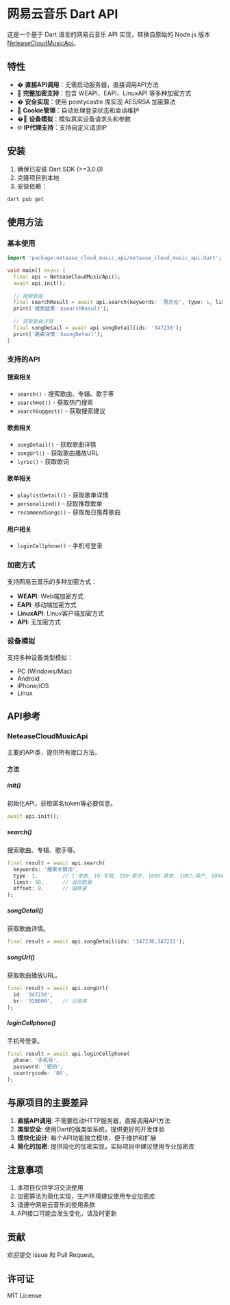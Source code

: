 # 网易云音乐 Dart API

这是一个基于 Dart 语言的网易云音乐 API 实现，转换自原始的 Node.js 版本 [NeteaseCloudMusicApi](https://github.com/Binaryify/NeteaseCloudMusicApi)。

## 特性

- � **直接API调用**：无需启动服务器，直接调用API方法
- 🔐 **完整加密支持**：包含 WEAPI、EAPI、LinuxAPI 等多种加密方式
- �️ **安全实现**：使用 pointycastle 库实现 AES/RSA 加密算法
- 🍪 **Cookie管理**：自动处理登录状态和会话维护
- �📱 **设备模拟**：模拟真实设备请求头和参数
- 🌐 **IP代理支持**：支持自定义请求IP

## 安装

1. 确保已安装 Dart SDK (>=3.0.0)
2. 克隆项目到本地
3. 安装依赖：

```bash
dart pub get
```

## 使用方法

### 基本使用

```dart
import 'package:netease_cloud_music_api/netease_cloud_music_api.dart';

void main() async {
  final api = NeteaseCloudMusicApi();
  await api.init();
  
  // 搜索歌曲
  final searchResult = await api.search(keywords: '周杰伦', type: 1, limit: 10);
  print('搜索结果：$searchResult');
  
  // 获取歌曲详情
  final songDetail = await api.songDetail(ids: '347230');
  print('歌曲详情：$songDetail');
}
```

### 支持的API

#### 搜索相关
- `search()` - 搜索歌曲、专辑、歌手等
- `searchHot()` - 获取热门搜索
- `searchSuggest()` - 获取搜索建议

#### 歌曲相关
- `songDetail()` - 获取歌曲详情
- `songUrl()` - 获取歌曲播放URL
- `lyric()` - 获取歌词

#### 歌单相关
- `playlistDetail()` - 获取歌单详情
- `personalized()` - 获取推荐歌单
- `recommendSongs()` - 获取每日推荐歌曲

#### 用户相关
- `loginCellphone()` - 手机号登录

### 加密方式

支持网易云音乐的多种加密方式：

- **WEAPI**: Web端加密方式
- **EAPI**: 移动端加密方式  
- **LinuxAPI**: Linux客户端加密方式
- **API**: 无加密方式

### 设备模拟

支持多种设备类型模拟：

- PC (Windows/Mac)
- Android
- iPhone/iOS
- Linux

## API参考

### NeteaseCloudMusicApi

主要的API类，提供所有接口方法。

#### 方法

##### init()
初始化API，获取匿名token等必要信息。

```dart
await api.init();
```

##### search()
搜索歌曲、专辑、歌手等。

```dart
final result = await api.search(
  keywords: '搜索关键词',
  type: 1,        // 1:单曲, 10:专辑, 100:歌手, 1000:歌单, 1002:用户, 1004:MV
  limit: 30,      // 返回数量
  offset: 0,      // 偏移量
);
```

##### songDetail()
获取歌曲详情。

```dart
final result = await api.songDetail(ids: '347230,347231');
```

##### songUrl()
获取歌曲播放URL。

```dart
final result = await api.songUrl(
  id: '347230',
  br: '320000',   // 比特率
);
```

##### loginCellphone()
手机号登录。

```dart
final result = await api.loginCellphone(
  phone: '手机号',
  password: '密码',
  countrycode: '86',
);
```

## 与原项目的主要差异

1. **直接API调用**: 不需要启动HTTP服务器，直接调用API方法
2. **类型安全**: 使用Dart的强类型系统，提供更好的开发体验
3. **模块化设计**: 每个API功能独立模块，便于维护和扩展
4. **简化的加密**: 提供简化的加密实现，实际项目中建议使用专业加密库

## 注意事项

1. 本项目仅供学习交流使用
2. 加密算法为简化实现，生产环境建议使用专业加密库
3. 请遵守网易云音乐的使用条款
4. API接口可能会发生变化，请及时更新

## 贡献

欢迎提交 Issue 和 Pull Request。

## 许可证

MIT License
